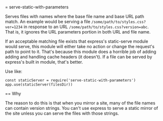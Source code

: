 = serve-static-with-parameters

Serves files with names where the base file name and base URL path match. An
example would be serving a file `/some/path/to/styles.css?ver=1234` in response
to an URL `/some/path/to/styles.css?version=abc`. That is, it ignores the URL
parameters portion in both URL and file name.

If an acceptable matching file exists that express's static-serve module would
serve, this module will either take no action or change the request's path to
point to it. That's because this module does a horrible job of adding adding and
handling cache headers (it doesn't). If a file can be served by express's built
in module, that's better.

Use like:

```
const staticServer = require('serve-static-with-parameters')
app.use(staticServer(filesDir))

```

== Why

The reason to do this is that when you mirror a site, many of the file names
can contain version strings. You can't use express to serve a static mirror of
the site unless you can serve the files with those strings.

